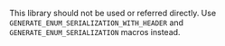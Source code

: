 This library should not be used or referred directly. 
Use `GENERATE_ENUM_SERIALIZATION_WITH_HEADER` and `GENERATE_ENUM_SERIALIZATION` macros instead. 
